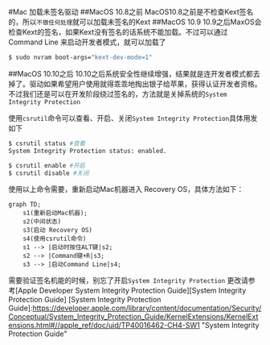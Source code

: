 #Mac 加载未签名驱动
##MacOS 10.8之前
MacOS10.8之前是不检查Kext签名的，所以`不做任何处理`就可以加载未签名的Kext
##MacOS 10.9
10.9之后MaxOS会检查Kext的签名，如果Kext没有签名的话系统不能加载。不过可以通过Command Line 来启动开发者模式，就可以加载了
~~~bash
$ sudo nvram boot-args="kext-dev-mode=1"
~~~
##MacOS 10.10之后
10.10之后系统安全性继续增强，结果就是连开发者模式都去掉了。驱动如果希望用户使用就得乖乖地掏出银子给苹果，获得认证开发者资格。
不过我们还是可以在开发阶段绕过签名的，方法就是关掉系统的`System Integrity Protection`

使用`csrutil`命令可以查看、开启、关闭`System Integrity Protection`具体用发如下
```bash
$ csrutil status #查看
System Integrity Protection status: enabled.

$ csrutil enable #开启
$ csrutil disable #关闭
```
使用以上命令需要，重新启动Mac机器进入 Recovery OS，具体方法如下：
```mermaid
graph TD;
    s1(重新启动Mac机器);
    s2(中间状态)
    s3(启动 Recovery OS)
    s4(使用csrutil命令)
    s1 --> |启动时按住ALT键|s2;
	s2 --> |Command键+R|s3;
    s3 --> |启动Command Line|s4;
```

需要验证签名机能的时候，别忘了开启`System Integrity Protection`
更改请参考[Apple Developer System Integrity Protection Guide][System Integrity Protection Guide]
[System Integrity Protection Guide]:https://developer.apple.com/library/content/documentation/Security/Conceptual/System_Integrity_Protection_Guide/KernelExtensions/KernelExtensions.html#//apple_ref/doc/uid/TP40016462-CH4-SW1 "System Integrity Protection Guide"